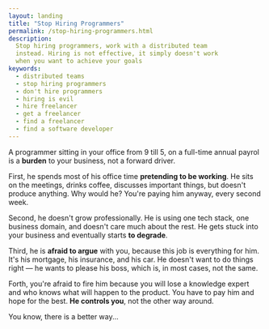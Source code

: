```yaml
---
layout: landing
title: "Stop Hiring Programmers"
permalink: /stop-hiring-programmers.html
description:
  Stop hiring programmers, work with a distributed team
  instead. Hiring is not effective, it simply doesn't work
  when you want to achieve your goals
keywords:
  - distributed teams
  - stop hiring programmers
  - don't hire programmers
  - hiring is evil
  - hire freelancer
  - get a freelancer
  - find a freelancer
  - find a software developer
---
```


A programmer sitting in your office from 9 till 5, on a full-time
annual payrol is a **burden** to your business, not a forward driver.

First, he spends most of his office time **pretending to be working**. He
sits on the meetings, drinks coffee, discusses important things, but
doesn't produce anything. Why would he? You're paying him anyway, every
second week.

Second, he doesn't grow professionally. He is using one tech stack,
one business domain, and doesn't care much about the rest. He gets
stuck into your business and eventually starts **to degrade**.

Third, he is **afraid to argue** with you, because this job is everything
for him. It's his mortgage, his insurance, and his car. He doesn't want
to do things right &mdash; he wants to please his boss, which is,
in most cases, not the same.

Forth, you're afraid to fire him because you will lose a knowledge
expert and who knows what will happen to the product. You have to pay
him and hope for the best. **He controls you**, not the other way around.

You know, there is a better way...
